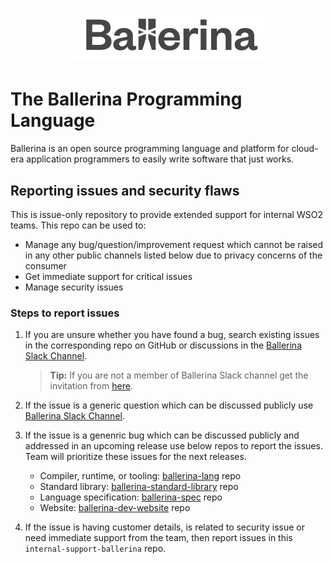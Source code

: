 <h1 align="center">
  <img src="ballerina_logo.png" alt="Ballerina Logo"/>
</h1>

# The Ballerina Programming Language

Ballerina is an open source programming language and platform for cloud-era application programmers to easily write software that just works.

## Reporting issues and security flaws

This is issue-only repository to provide extended support for internal WSO2 teams. This repo can be used to:
  - Manage any bug/question/improvement request which cannot be raised in any other public channels listed below due to privacy concerns of the consumer
  - Get immediate support for critical issues
  - Manage security issues

### Steps to report issues     

1. If you are unsure whether you have found a bug, search existing issues in the corresponding repo on GitHub or discussions in the [Ballerina Slack Channel](#https://ballerina-platform.slack.com/).

   >**Tip:** If you are not a member of Ballerina Slack channel get the invitation from [here](#https://ballerina.io/community/slack/).
2. If the issue is a generic question which can be discussed publicly use [Ballerina Slack Channel](#https://ballerina-platform.slack.com/).
3. If the issue is a genenric bug which can be discussed publicly and addressed in an upcoming release use below repos to report the issues. Team will prioritize these issues for the next releases. 
    - Compiler, runtime, or tooling: <a href="https://github.com/ballerina-platform/ballerina-lang/issues">ballerina-lang</a> repo
    - Standard library: <a href="https://github.com/ballerina-platform/ballerina-standard-library/issues">ballerina-standard-library</a> repo
    - Language specification: <a href="https://github.com/ballerina-platform/ballerina-spec/issues">ballerina-spec</a> repo
    - Website: <a href="https://github.com/ballerina-platform/ballerina-dev-website/issues">ballerina-dev-website</a> repo
4. If the issue is having customer details, is related to security issue or need immediate support from the team, then report issues in  this `internal-support-ballerina` repo.

